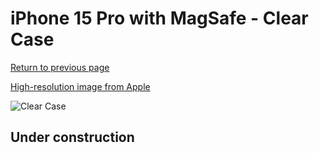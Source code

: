 # iPhone 15 Pro with MagSafe - Clear Case

[Return to previous page](/iphone_15)

[High-resolution image from Apple](https://store.storeimages.cdn-apple.com/8756/as-images.apple.com/is/MT223?wid=4500&hei=4500&fmt=png)

<div style="width: 500px"><img src="/almost_uncompressed/MT223.webp" alt="Clear Case"></div>

## Under construction
